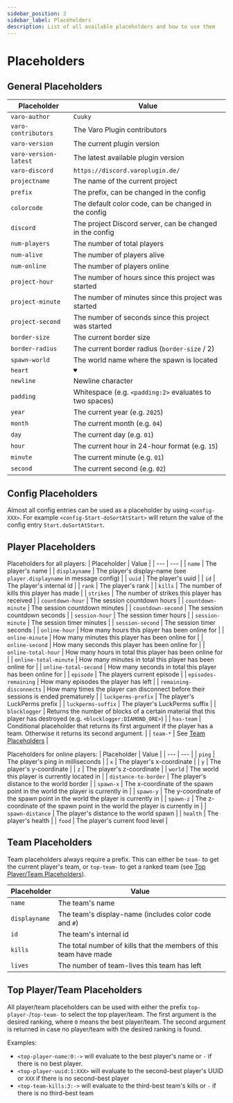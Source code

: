 ```yaml
---
sidebar_position: 2
sidebar_label: Placeholders
description: List of all available placeholders and how to use them
---
```


<!---
    varoplugin-docs
    Copyright (C) 2025 Almighty-Satan

    This program is free software: you can redistribute it and/or modify
    it under the terms of the GNU Affero General Public License as published
    by the Free Software Foundation, either version 3 of the License, or
    (at your option) any later version.

    This program is distributed in the hope that it will be useful,
    but WITHOUT ANY WARRANTY; without even the implied warranty of
    MERCHANTABILITY or FITNESS FOR A PARTICULAR PURPOSE.  See the
    GNU Affero General Public License for more details.

    You should have received a copy of the GNU Affero General Public License
    along with this program.  If not, see <https://www.gnu.org/licenses/>.
--->

# Placeholders

## General Placeholders
| Placeholder | Value |
| --- | --- |
| `varo-author` | `Cuuky` |
| `varo-contributors` | The Varo Plugin contributors |
| `varo-version` | The current plugin version |
| `varo-version-latest` | The latest available plugin version |
| `varo-discord` | `https://discord.varoplugin.de/` |
| `projectname` | The name of the current project |
| `prefix` | The prefix, can be changed in the config |
| `colorcode` | The default color code, can be changed in the config |
| `discord` | The project Discord server, can be changed in the config |
| `num-players` | The number of total players |
| `num-alive` | The number of players alive |
| `num-online` | The number of players online |
| `project-hour` | The number of hours since this project was started |
| `project-minute` | The number of minutes since this project was started |
| `project-second` | The number of seconds since this project was started |
| `border-size` | The current border size |
| `border-radius` | The current border radius (`border-size` / 2) |
| `spawn-world` | The world name where the spawn is located |
| `heart` | `♥` |
| `newline` | Newline character |
| `padding` | Whitespace (e.g. `<padding:2>` evaluates to two spaces) |
| `year` | The current year (e.g. `2025`) |
| `month` | The current month (e.g. `04`) |
| `day` | The current day (e.g. `01`) |
| `hour` | The current hour in 24-hour format (e.g. `15`) |
| `minute` | The current minute (e.g. `01`) |
| `second` | The current second (e.g. `02`) |

## Config Placeholders
Almost all config entries can be used as a placeholder by using `<config-XXX>`. For example `<config-Start-doSortAtStart>` will return the value of the config entry `Start.doSortAtStart`.

## Player Placeholders
Placeholders for all players:
| Placeholder | Value |
| --- | --- |
| `name` | The player's name |
| `displayname` | The player's display-name (see `player.displayname` in message config) |
| `uuid` | The player's uuid |
| `id` | The player's internal id |
| `rank` | The player's rank |
| `kills` | The number of kills this player has made |
| `strikes` | The number of strikes this player has received |
| `countdown-hour` | The session countdown hours |
| `countdown-minute` | The session countdown minutes |
| `countdown-second` | The session countdown seconds |
| `session-hour` | The session timer hours |
| `session-minute` | The session timer minutes |
| `session-second` | The session timer seconds |
| `online-hour` | How many hours this player has been online for |
| `online-minute` | How many minutes this player has been online for |
| `online-second` | How many seconds this player has been online for |
| `online-total-hour` | How many hours in total this player has been online for |
| `online-total-minute` | How many minutes in total this player has been online for |
| `online-total-second` | How many seconds in total this player has been online for |
| `episode` | The players current episode |
| `episodes-remaining` | How many episodes the player has left |
| `remaining-disconnects` | How many times the player can disconnect before their sessions is ended prematurely |
| `luckperms-prefix` | The player's LuckPerms prefix |
| `luckperms-suffix` | The player's LuckPerms suffix |
| `blocklogger` | Returns the number of blocks of a certain material that this player has destroyed (e.g. `<blocklogger:DIAMOND_ORE>`) |
| `has-team` | Conditional placeholder that returns its first argument if the player has a team. Otherwise it returns its second argument. |
| `team-*` | See [Team Placeholders](#team-placeholders) |

Placeholders for online players:
| Placeholder | Value |
| --- | --- |
| `ping` | The player's ping in milliseconds |
| `x` | The player's x-coordinate |
| `y` | The player's y-coordinate |
| `z` | The player's z-coordinate |
| `world` | The world this player is currently located in |
| `distance-to-border` | The player's distance to the world border |
| `spawn-x` | The x-coordinate of the spawn point in the world the player is currently in |
| `spawn-y` | The y-coordinate of the spawn point in the world the player is currently in |
| `spawn-z` | The z-coordinate of the spawn point in the world the player is currently in |
| `spawn-distance` | The player's distance to the world spawn |
| `health` | The player's health |
| `food` | The player's current food level |

## Team Placeholders
Team placeholders always require a prefix. This can either be `team-` to get the current player's team, or `top-team-` to get a ranked team (see [Top Player/Team Placeholders](#top-playerteam-placeholders)).

| Placeholder | Value |
| --- | --- |
| `name` | The team's name |
| `displayname` | The team's display-name (includes color code and `#`) |
| `id` | The team's internal id |
| `kills` | The total number of kills that the members of this team have made |
| `lives` | The number of team-lives this team has left |

## Top Player/Team Placeholders
All player/team placeholders can be used with either the prefix `top-player-`/`top-team-` to select the top player/team.
The first argument is the desired ranking, where `0` means the best player/team.
The second argument is returned in case no player/team with the desired ranking is found.

Examples:
- `<top-player-name:0:->` will evaluate to the best player's name or `-` if there is no best player.  
- `<top-player-uuid:1:XXX>` will evaluate to the second-best player's UUID or `XXX` if there is no second-best player
- `<top-team-kills:3:->` will evaluate to the third-best team's kills or `-` if there is no third-best team
